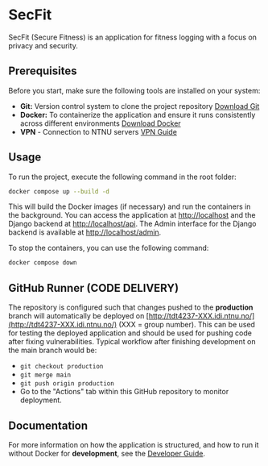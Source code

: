 # SecFit

SecFit (Secure Fitness) is an application for fitness logging with a focus on privacy and security.

## Prerequisites

Before you start, make sure the following tools are installed on your system:

- **Git:** Version control system to clone the project repository [Download Git](https://git-scm.com/downloads)
- **Docker:** To containerize the application and ensure it runs consistently across different environments [Download Docker](https://www.docker.com/products/docker-desktop)
- **VPN** - Connection to NTNU servers [VPN Guide](https://i.ntnu.no/wiki/-/wiki/English/Install+VPN)

## Usage

To run the project, execute the following command in the root folder:

```bash
docker compose up --build -d
```

This will build the Docker images (if necessary) and run the containers in the background. You can access the application at [http://localhost](http://localhost) and the Django backend at [http://localhost/api](http://localhost/api).
The Admin interface for the Django backend is available at [http://localhost/admin](http://localhost/admin).

To stop the containers, you can use the following command:

```bash
docker compose down
```

## GitHub Runner (CODE DELIVERY)

The repository is configured such that changes pushed to the **production** branch will automatically be deployed on [http://tdt4237-XXX.idi.ntnu.no/](http://tdt4237-XXX.idi.ntnu.no/) (XXX = group number). This can be used for testing the deployed application and should be used for pushing code after fixing vulnerabilities. Typical workflow after finishing development on the main branch would be:

- `git checkout production`
- `git merge main`
- `git push origin production`
- Go to the "Actions" tab within this GitHub repository to monitor deployment.

## Documentation

For more information on how the application is structured, and how to run it without Docker for **development**, see the [Developer Guide](/docs/developer-guide.md).
